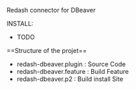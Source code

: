 
Redash connector for DBeaver

INSTALL:
 - TODO

==Structure of the projet==

* redash-dbeaver.plugin : Source Code
* redash-dbeaver.feature : Build Feature
* redash-dbeaver.p2 : Build install Site

